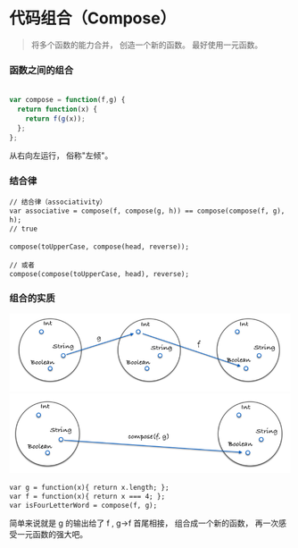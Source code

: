 # 代码组合（Compose）

> 将多个函数的能力合并， 创造一个新的函数。 最好使用一元函数。

### 函数之间的组合

```javascript

var compose = function(f,g) {
  return function(x) {
    return f(g(x));
  };
};

```

从右向左运行， 俗称"左倾"。

### 结合律

```
// 结合律（associativity）
var associative = compose(f, compose(g, h)) == compose(compose(f, g), h);
// true

compose(toUpperCase, compose(head, reverse));

// 或者
compose(compose(toUpperCase, head), reverse);

```

### 组合的实质

<p align="left">
  <img src="https://github.com/zhaotianxiang/functional-programming/blob/master/imge/compose1.png" width="1000"/>
  <img src="https://github.com/zhaotianxiang/functional-programming/blob/master/imge/compose2.png" width="1000"/>
</p>

```
var g = function(x){ return x.length; };
var f = function(x){ return x === 4; };
var isFourLetterWord = compose(f, g);
```
简单来说就是 g 的输出给了 f , g->f 首尾相接， 组合成一个新的函数， 再一次感受一元函数的强大吧。
